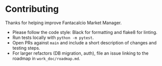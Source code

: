# Contributing

Thanks for helping improve Fantacalcio Market Manager.

- Please follow the code style: Black for formatting and flake8 for linting.
- Run tests locally with `python -m pytest`.
- Open PRs against `main` and include a short description of changes and testing steps.
- For larger refactors (DB migration, auth), file an issue linking to the roadmap in `work_doc/roadmap.md`.
